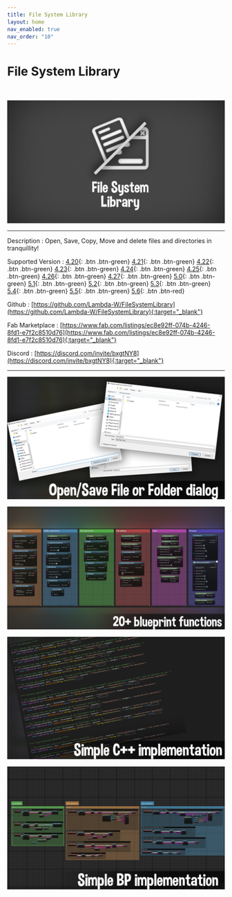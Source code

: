 ```yaml
---
title: File System Library
layout: home
nav_enabled: true
nav_order: "10"
---
```

# File System Library
<br>

![](assets/filesystemlibrary_banner.png)

***

Description
:  Open, Save, Copy, Move and delete files and directories in tranquillity!

Supported Version
: <span class="fs-2">
[4.20](){: .btn .btn-green}
[4.21](){: .btn .btn-green}
[4.22](){: .btn .btn-green}
[4.23](){: .btn .btn-green}
[4.24](){: .btn .btn-green}
[4.25](){: .btn .btn-green}
[4.26](){: .btn .btn-green}
[4.27](){: .btn .btn-green}
[5.0](){: .btn .btn-green}
[5.1](){: .btn .btn-green}
[5.2](){: .btn .btn-green}
[5.3](){: .btn .btn-green}
[5.4](){: .btn .btn-green}
[5.5](){: .btn .btn-green}
[5.6](){: .btn .btn-red}
</span>

Github
: [https://github.com/Lambda-W/FileSystemLibrary](https://github.com/Lambda-W/FileSystemLibrary){:target="_blank"}

Fab Marketplace
:  [https://www.fab.com/listings/ec8e92ff-074b-4246-8fd1-e7f2c8510d76](https://www.fab.com/listings/ec8e92ff-074b-4246-8fd1-e7f2c8510d76){:target="_blank"}

Discord
: [https://discord.com/invite/bxgtNY8](https://discord.com/invite/bxgtNY8){:target="_blank"}

***

![](assets/filesystemlibrary_screenshot_filedialog.png)

![](assets/filesystemlibrary_screenshot_blueprintlibrary.png)

![](assets/filesystemlibrary_screenshot_cppexample.png)

![](assets/filesystemlibrary_screenshot_bpexample.png)

